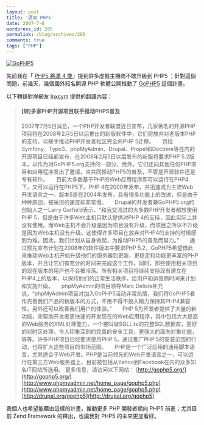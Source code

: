```yaml
---
layout: post
title: '邁向 PHP5'
date: 2007-7-8
wordpress_id: 205
permalink: /blog/archives/205
comments: true
tags: ["PHP"]
---
```


[![GoPHP5](http://gophp5.org/sites/gophp5.org/files/gophp5_logo.png)](http://gophp5.org/)

先前我在「 [PHP5 將滿 4 歲](http://blog.roodo.com/jaceju/archives/3517185.html)」提到許多虛擬主機商不敢升級到 PHP5 ；針對這個問題，前幾天，幾個國外知名開源 PHP 軟體公開推動了 [GoPHP5](http://gophp5.org/) 這個計畫。

以下轉錄對岸網友 [lnxcym](http://club.phpe.net/index.php?act=Profile&amp;CODE=03&amp;MID=9388) 提供的[翻譯內容](http://club.phpe.net/index.php?act=ST&amp;f=2&amp;t=15989)：
<blockquote>
<h4> <strong>[转]多家PHP开源项目联手推动PHP5普及</strong></h4>

2007年7月5日消息，一个PHP开发者联盟近日宣布，几家著名的开源PHP项目将在2008年2月5日以后推出的新版软件中，它们将放弃对老版本PHP的支持，以联手推动PHP开发者社区完全向PHP 5迁移。　　包括Symfony、Typo3、phpMyAdmin、Drupal、Propel和Doctrine等在内的开源项目已经都宣布，在2008年2月5日以后发布的新版将要求PHP 5.2版本，以作为对GoPHP5.org支持的一部分，另外，它们还向其他任何PHP项目和应用程序发出了邀请，来共同推动PHP5的普及，不管是开源软件还是专有软件。　　目前大多数基于PHP的Web应用程序即可以运行在PHP4下，又可以运行在PHP5下。PHP 4在2000年发布，并迅速成为主流Web开发语言之一。版本5是在2004年发布，具有很多功能上的改进，但是由于种种原因，被采用的速度却非常慢。　　Drupal的开发者兼GoPHP5.org的创始人之一Larry Garfield表示，“和我交流过的大多数PHP开发者都想使用PHP 5，但是由于许多Web主机只默认提供对PHP 4的支持，因此实际上并没有使用。而Web主机不会升级是因为项目没有升级，而项目之所以不升级是因为Web主机没有升级。这使得许多项目在放弃对PHP4的支持的时候感到为难，因此，我们计划从自身做起，为推动PHP5的普及而努力。”　　通过预先宣布计划在2008年的软件版本中要求PHP 5.2，GoPHP5希望借此来推动Web主机开始升级他们的服务器到更新、更稳定和功能更丰富的PHP版本，并且让它们有充分的时间来完成这个工作。同时，那些使用相关项目的现在版本的用户也不会被冷落。所有相关项目将继续支持现有建立在PHP4上的版本，以保持他们的正常生活秩序，给用户和运营商时间来计划和实施升级。　　phpMyAdmin的项目领导Marc Delisle补充说，“phpMyAdmin项目对加入GoPHP5活动非常热情，我们将GoPHP5看作完善我们产品的新版本的方式，不用不得不投入精力保持其PHP4兼容性，另外还可以改善我们用户的体验。”　　PHP 5为开发者提供了大量的新功能，来帮助开发者更快速的开发现在的Web应用程序，其中包括大大提高的Web服务的XML处理能力，一个被叫做SQLLite的完整SQL数据库，更好的对时区处理，令人印象深刻的完善的安全工具，更强大的面向对象功能，等等。许多PHP项目已经要求使用PHP 5。通过推广PHP 5的安装范围的行动，也将扩大这些项目的市场范围。　　PHP是一个广泛应用的通用脚本语言，尤其适合于Web开发。PHP是当前领先的Web开发语言之一，可以运行在第三方Web服务器上，目前被包括从Yahoo到Facebook在内的众多知名IT网站所选用。    更多信息，请访问以下网站：    [http://gophp5.org/](http://gophp5.org/)    [http://www.phpmyadmin.net/home_page/gophp5.php](http://www.phpmyadmin.net/home_page/gophp5.php)    [http://drupal.org/gophp5](http://drupal.org/gophp5)
</blockquote>

我個人也希望能藉由這樣的計畫，推動更多 PHP 開發者朝向 PHP5 前進；尤其目前 Zend Framework 的釋出，也讓我對 PHP5 的未來更加看好。
